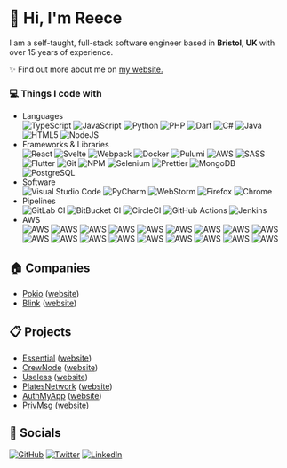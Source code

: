 <h1>👋 Hi, I'm Reece</h1>

<p>I am a self-taught, full-stack software engineer based in <b>Bristol, UK</b> with over 15 years of experience.</p>

<p>
✨️ Find out more about me on <a href="https://reece.biz/">my website.</a><br />
</p>

<h3>💻 Things I code with</h3>
<p>
  <ul>
    <li>
      Languages <br />
      <img alt="TypeScript" src="https://img.shields.io/badge/-TypeScript-007ACC?style=flat&logo=typescript&logoColor=white" />
      <img alt="JavaScript" src="https://img.shields.io/badge/-JavaScript-F0DB4F?style=flat&logo=php&logoColor=white" />
      <img alt="Python" src="https://img.shields.io/badge/-Python-4584b6?style=flat&logo=python&logoColor=white" />
      <img alt="PHP" src="https://img.shields.io/badge/-PHP-474A8A?style=flat&logo=php&logoColor=white" />
      <img alt="Dart" src="https://img.shields.io/badge/-Dart-4597ce?style=flat&logo=dart&logoColor=white" />
      <img alt="C#" src="https://img.shields.io/badge/-C%23-007ACC?style=flat&logo=c-sharp&logoColor=white" />
      <img alt="Java" src="https://img.shields.io/badge/-Java-f89820?style=flat&logo=Java&logoColor=white" />
      <img alt="HTML5" src="https://img.shields.io/badge/-HTML5-E34F26?style=flat&logo=html5&logoColor=white" />
      <img alt="NodeJS" src="https://img.shields.io/badge/-NodeJS-43853d?style=flat&logo=Node.js&logoColor=white" />
    </li>
    <li>
      Frameworks &amp; Libraries <br />
      <img alt="React" src="https://img.shields.io/badge/-React-45b8d8?style=flat&logo=react&logoColor=white" />
      <img alt="Svelte" src="https://img.shields.io/badge/-Svelte-aa1e1e?style=flat&logo=Svelte&logoColor=white" />
      <img alt="Webpack" src="https://img.shields.io/badge/-Webpack-8DD6F9?style=flat&logo=webpack&logoColor=white" /> 
      <img alt="Docker" src="https://img.shields.io/badge/-Docker-46a2f1?style=flat&logo=docker&logoColor=white" />
      <img alt="Pulumi" src="https://img.shields.io/badge/-Pulumi-f26e7e?style=flat&logo=pulumi&logoColor=white" />
      <img alt="AWS" src="https://img.shields.io/badge/-AWS-FF9900?style=flat&logo=amazon&logoColor=white" />
      <img alt="SASS" src="https://img.shields.io/badge/-Sass-CC6699?style=flat&logo=sass&logoColor=white" />
      <img alt="Flutter" src="https://img.shields.io/badge/-Flutter-42A5F5?style=flat&logo=flutter&logoColor=white" />
      <img alt="Git" src="https://img.shields.io/badge/-Git-F05032?style=flat&logo=git&logoColor=white" />
      <img alt="NPM" src="https://img.shields.io/badge/-NPM-CB3837?style=flat&logo=npm&logoColor=white" />
      <img alt="Selenium" src="https://img.shields.io/badge/-Selenium-777e7a?style=flat&logo=selenium&logoColor=white" />
      <img alt="Prettier" src="https://img.shields.io/badge/-Prettier-F7B93E?style=flat&logo=prettier&logoColor=white" />
      <img alt="MongoDB" src="https://img.shields.io/badge/-MongoDB-13aa52?style=flat&logo=mongodb&logoColor=white" />
      <img alt="PostgreSQL" src="https://img.shields.io/badge/-PostgreSQL-336791?style=flat&logo=postgresql&logoColor=white" />
    </li>
    <li>
      Software <br />
      <img alt="Visual Studio Code" src="https://img.shields.io/badge/-Visual%20Studio%20Code-007ACC?style=flat&logo=visual-studio-code&logoColor=white" />
      <img alt="PyCharm" src="https://img.shields.io/badge/-PyCharm-4584b6?style=flat&logo=PyCharm&logoColor=white" />
      <img alt="WebStorm" src="https://img.shields.io/badge/-WebStorm-F0DB4F?style=flat&logo=webstorm&logoColor=white" />
      <img alt="Firefox" src="https://img.shields.io/badge/-Firefox-E66000?style=flat&logo=firefox&logoColor=white" />
      <img alt="Chrome" src="https://img.shields.io/badge/-Chrome-1a73e8?style=flat&logo=google-chrome&logoColor=white" />
    </li>
    <li>
      Pipelines <br />
      <img alt="GitLab CI" src="https://img.shields.io/badge/-GitLab%20CI-FC6D26?style=flat&logo=gitlab&logoColor=white" />
      <img alt="BitBucket CI" src="https://img.shields.io/badge/-BitBucket%20CI-0052CC?style=flat&logo=bitbucket&logoColor=white" />
      <img alt="CircleCI" src="https://img.shields.io/badge/-CircleCI-343434?style=flat&logo=circleci&logoColor=white" />
      <img alt="GitHub Actions" src="https://img.shields.io/badge/-GitHub%20Actions-2088FF?style=flat&logo=githubactions&logoColor=white" />
      <img alt="Jenkins" src="https://img.shields.io/badge/-Jenkins-D24939?style=flat&logo=jenkins&logoColor=white" />
    </li>
    <li>
      AWS <br/>
      <img alt="AWS" src="https://img.shields.io/badge/-S3-64A639?style=flat&logo=amazons3&logoColor=white" />
      <img alt="AWS" src="https://img.shields.io/badge/-Lambda-F78F04?style=flat&logo=awslambda&logoColor=white" />
      <img alt="AWS" src="https://img.shields.io/badge/-ECR-F78F04?style=flat&logo=elastic&logoColor=white" />
      <img alt="AWS" src="https://img.shields.io/badge/-RDS-F78F04?style=flat&logo=amazonrds&logoColor=white" />
      <img alt="AWS" src="https://img.shields.io/badge/-Step%20Functions-F34582?style=flat&logo=amazon&logoColor=white" />
      <img alt="AWS" src="https://img.shields.io/badge/-CloudFormation-F34582?style=flat&logo=amazon&logoColor=white" />
      <img alt="AWS" src="https://img.shields.io/badge/-CloudWatch-F34582?style=flat&logo=amazoncloudwatch&logoColor=white" />
      <img alt="AWS" src="https://img.shields.io/badge/-SNS-F34582?style=flat&logo=amazon&logoColor=white" />
      <img alt="AWS" src="https://img.shields.io/badge/-SSM-F34582?style=flat&logo=amazon&logoColor=white" />
      <img alt="AWS" src="https://img.shields.io/badge/-SQS-F34582?style=flat&logo=amazonsqs&logoColor=white" />
      <img alt="AWS" src="https://img.shields.io/badge/-CodeBuild-4C70F1?style=flat&logo=amazon&logoColor=white" />
      <img alt="AWS" src="https://img.shields.io/badge/-DynamoDB-4C70F1?style=flat&logo=amazondynamodb&logoColor=white" />
      <img alt="AWS" src="https://img.shields.io/badge/-API%20Gateway-975FF5?style=flat&logo=amazon&logoColor=white" />
      <img alt="AWS" src="https://img.shields.io/badge/-Route%2053-975FF5?style=flat&logo=amazonroute53&logoColor=white" />
      <img alt="AWS" src="https://img.shields.io/badge/-CloudFront-975FF5?style=flat&logo=amazon&logoColor=white" />
      <img alt="AWS" src="https://img.shields.io/badge/-VPC-975FF5?style=flat&logo=amazon&logoColor=white" />
      <img alt="AWS" src="https://img.shields.io/badge/-IAM-F54749?style=flat&logo=amazon&logoColor=white" />
      <img alt="AWS" src="https://img.shields.io/badge/-Cognito-F54749?style=flat&logo=amazon&logoColor=white" />
    </li>
  </ul>
</p>
<h2>🏠 Companies</h2>
<p>
  <ul>
    <li><a href="https://github.com/pokioltd">Pokio</a> (<a href="https://pok.io/">website</a>)</li>
    <li><a href="https://github.com/blinkdistro">Blink</a> (<a href="https://blinkdistro.com/">website</a>)</li>
  </ul>
</p>
<h2>📋 Projects</h2>
<p>
  <ul>
    <li><a href="https://github.com/EssentialSRV">Essential</a> (<a href="https://essentialsrv.com/">website</a>)</li>
    <li><a href="https://github.com/CrewNode">CrewNode</a> (<a href="https://crewnode.net/">website</a>)</li>
    <li><a href="https://github.com/UselessCrypto">Useless</a> (<a href="https://uselesscrypto.com/">website</a>)</li>
    <li><a href="https://github.com/PlatesNetwork">PlatesNetwork</a> (<a href="https://plates.network/">website</a>)</li>
    <li><a href="https://github.com/AuthMyApp">AuthMyApp</a> (<a href="https://authmy.app/">website</a>)</li>
    <li><a href="https://github.com/PrivMsgMe">PrivMsg</a> (<a href="https://privmsg.me/">website</a>)</li>
  </ul>
</p>
<h2>🔗 Socials</h2>
<p>
  <a href="https://github.com/reecebenson" target="_blank">
    <img alt="GitHub" src="https://img.shields.io/badge/GitHub-%2312100E.svg?&style=flat&logo=Github&logoColor=white" /></a>
  <a href="https://twitter.com/reecethedev" target="_blank">
    <img alt="Twitter" src="https://img.shields.io/badge/Twitter-%231DA1F2.svg?&style=flat&logo=twitter&logoColor=white" /></a>
  <a href="https://www.linkedin.com/in/reecebenson" target="_blank">
    <img alt="LinkedIn" src="https://img.shields.io/badge/LinkedIn-%230077B5.svg?&style=flat&logo=linkedin&logoColor=white" /></a>
</p>
